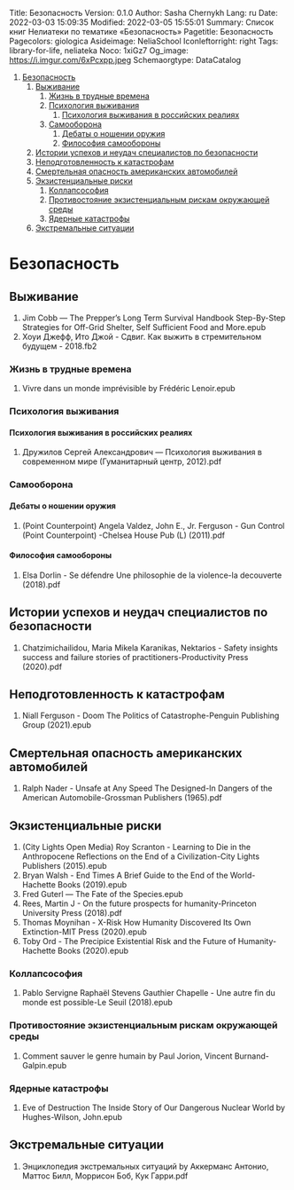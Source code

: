 Title: Безопасность
Version: 0.1.0
Author: Sasha Chernykh
Lang: ru
Date: 2022-03-03 15:09:35
Modified: 2022-03-05 15:55:01
Summary: Список книг Нелиатеки по тематике «Безопасность»
Pagetitle: Безопасность
Pagecolors: giologica
Asideimage: NeliaSchool
Iconleftorright: right
Tags: library-for-life, neliateka
Noco: 1xiGz7
Og_image: https://i.imgur.com/6xPcxpp.jpeg
Schemaorgtype: DataCatalog

<!-- MarkdownTOC -->

1. [Безопасность](#Безопасность)
	1. [Выживание](#Выживание)
		1. [Жизнь в трудные времена](#Жизнь-в-трудные-времена)
		1. [Психология выживания](#Психология-выживания)
			1. [Психология выживания в российских реалиях](#Психология-выживания-в-российских-реалиях)
		1. [Самооборона](#Самооборона)
			1. [Дебаты о ношении оружия](#Дебаты-о-ношении-оружия)
			1. [Философия самообороны](#Философия-самообороны)
	1. [Истории успехов и неудач специалистов по безопасности](#Истории-успехов-и-неудач-специалистов-по-безопасности)
	1. [Неподготовленность к катастрофам](#Неподготовленность-к-катастрофам)
	1. [Смертельная опасность американских автомобилей](#Смертельная-опасность-американских-автомобилей)
	1. [Экзистенциальные риски](#Экзистенциальные-риски)
		1. [Коллапсософия](#Коллапсософия)
		1. [Противостояние экзистенциальным рискам окружающей среды](#Противостояние-экзистенциальным-рискам-окружающей-среды)
		1. [Ядерные катастрофы](#Ядерные-катастрофы)
	1. [Экстремальные ситуации](#Экстремальные-ситуации)

<!-- /MarkdownTOC -->

<a id="Безопасность"></a>
# Безопасность

<a id="Выживание"></a>
## Выживание

1. Jim Cobb — The Prepper’s Long Term Survival Handbook Step-By-Step Strategies for Off-Grid Shelter, Self Sufficient Food and More.epub
1. Хоуи Джефф, Ито Джой - Сдвиг. Как выжить в стремительном будущем - 2018.fb2

<a id="Жизнь-в-трудные-времена"></a>
### Жизнь в трудные времена

1. Vivre dans un monde imprévisible by Frédéric Lenoir.epub

<a id="Психология-выживания"></a>
### Психология выживания

<a id="Психология-выживания-в-российских-реалиях"></a>
#### Психология выживания в российских реалиях

1. Дружилов Сергей Александрович — Психология выживания в современном мире (Гуманитарный центр, 2012).pdf

<a id="Самооборона"></a>
### Самооборона

<a id="Дебаты-о-ношении-оружия"></a>
#### Дебаты о ношении оружия

1. (Point Counterpoint) Angela Valdez, John E., Jr. Ferguson - Gun Control (Point Counterpoint) -Chelsea House Pub (L) (2011).pdf

<a id="Философия-самообороны"></a>
#### Философия самообороны

1. Elsa Dorlin - Se défendre Une philosophie de la violence-la decouverte (2018).pdf

<a id="Истории-успехов-и-неудач-специалистов-по-безопасности"></a>
## Истории успехов и неудач специалистов по безопасности

1. Chatzimichailidou, Maria Mikela Karanikas, Nektarios - Safety insights success and failure stories of practitioners-Productivity Press (2020).pdf

<a id="Неподготовленность-к-катастрофам"></a>
## Неподготовленность к катастрофам

1. Niall Ferguson - Doom The Politics of Catastrophe-Penguin Publishing Group (2021).epub

<a id="Смертельная-опасность-американских-автомобилей"></a>
## Смертельная опасность американских автомобилей

1. Ralph Nader - Unsafe at Any Speed The Designed-In Dangers of the American Automobile-Grossman Publishers (1965).pdf

<a id="Экзистенциальные-риски"></a>
## Экзистенциальные риски

1. (City Lights Open Media) Roy Scranton - Learning to Die in the Anthropocene Reflections on the End of a Civilization-City Lights Publishers (2015).epub
1. Bryan Walsh - End Times A Brief Guide to the End of the World-Hachette Books (2019).epub
1. Fred Guterl — The Fate of the Species.epub
1. Rees, Martin J - On the future prospects for humanity-Princeton University Press (2018).pdf
1. Thomas Moynihan - X-Risk How Humanity Discovered Its Own Extinction-MIT Press (2020).epub
1. Toby Ord - The Precipice Existential Risk and the Future of Humanity-Hachette Books (2020).epub

<a id="Коллапсософия"></a>
### Коллапсософия

1. Pablo Servigne Raphaël Stevens Gauthier Chapelle - Une autre fin du monde est possible-Le Seuil (2018).epub

<a id="Противостояние-экзистенциальным-рискам-окружающей-среды"></a>
### Противостояние экзистенциальным рискам окружающей среды

1. Comment sauver le genre humain by Paul Jorion, Vincent Burnand-Galpin.epub

<a id="Ядерные-катастрофы"></a>
### Ядерные катастрофы

1. Eve of Destruction The Inside Story of Our Dangerous Nuclear World by Hughes-Wilson, John.epub

<a id="Экстремальные-ситуации"></a>
## Экстремальные ситуации

1. Энциклопедия экстремальных ситуаций by Аккерманс Антонио, Маттос Билл, Моррисон Боб, Кук Гарри.pdf
